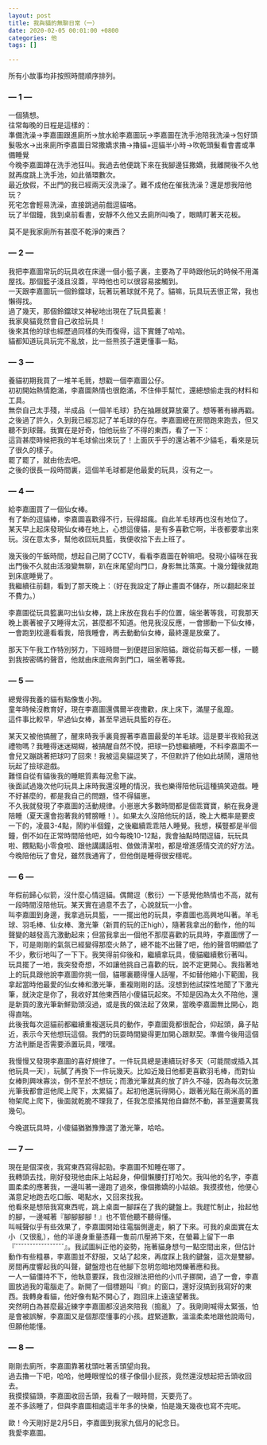 ```yaml
---
layout: post
title: 我與貓的無聊日常（一）
date: 2020-02-05 00:01:00 +0800
categories: 他
tags: []

---
```

所有小故事均非按照時間順序排列。

### — 1 —

一個猜想。  
往常每晚的日程是這樣的：  
準備洗澡→李嘉圖跟進廁所→放水給李嘉圖玩→李嘉圖在洗手池陪我洗澡→包好頭髮吸水→出來廁所李嘉圖日常撒嬌求擼→擼貓+逗貓半小時→吹乾頭髮看會書或準備睡覺  
今晚李嘉圖蹲在洗手池狂叫。我過去他便跳下來在我腳邊狂撒嬌，我離開後不久他就再度跳上洗手池，如此循環數次。  
最近放假，不出門的我已經兩天沒洗澡了。難不成他在催我洗澡？還是想我陪他玩？  
死宅怎會輕易洗澡，直接跳過前戲逗貓咯。  
玩了半個鐘，我到桌前看書，安靜不久他又去廁所叫喚了，眼睛盯著天花板。

莫不是我家廁所有甚麼不乾淨的東西？

### — 2 —

我把李嘉圖常玩的玩具收在床邊一個小籃子裏，主要為了平時跟他玩的時候不用滿屋找。那個籃子淺且沒蓋，平時他也可以很容易接觸到。  
一天跟李嘉圖玩一個鈴鐺球，玩著玩著球就不見了。貓嘛，玩具玩丟很正常，我也懶得找。  
過了幾天，那個鈴鐺球又神秘地出現在了玩具籃裏！  
我家臭貓竟然會自己收拾玩具！  
後來其他的球也經歷過同樣的失而復得，這下實錘了哈哈。  
貓都知道玩具玩完不亂放，比一些熊孩子還更懂事一點。

### — 3 —

養貓初期我買了一堆羊毛氈，想戳一個李嘉圖公仔。  
初初開始熱情飽滿，李嘉圖熱情也很飽滿，不住伸手幫忙，還總想偷走我的材料和工具。  
無奈自己太手殘，半成品（一個羊毛球）扔在抽屜就算放棄了。想等著有緣再戳。  
之後過了許久，久到我已經忘記了羊毛球的存在。李嘉圖總在房間跑來跑去，但又聽不到球聲。我實在是好奇，怕他玩些了不得的東西，看了一下：  
這貨甚麼時候把我的羊毛球偷出來玩了！上面灰乎乎的還沾著不少貓毛，看來是玩了很久的樣子。  
罷了罷了，就由他去吧。  
之後的很長一段時間裏，這個羊毛球都是他最愛的玩具，沒有之一。

### — 4 —

給李嘉圖買了一個仙女棒。  
有了新的逗貓棒，李嘉圖喜歡得不行，玩得超瘋。自此羊毛球再也沒有地位了。  
某天早上起床發現仙女棒在地上，心想這傻貓，是有多喜歡它啊，半夜都要拿出來玩。沒在意太多，幫他收回玩具籃，我便收拾下去上班了。

幾天後的午飯時間，想起自己開了CCTV，看看李嘉圖在幹嘛吧。發現小貓咪在我出門後不久就由活潑變無聊，趴在床尾望向門口，身影無比落寞。十幾分鐘後就跑到床底睡覺了。  
我繼續往前翻，看到了那天晚上：（好在我設定了靜止畫面不儲存，所以翻起來並不費力。）

李嘉圖從玩具籃裏叼出仙女棒，跳上床放在我右手的位置，端坐著等我，可我那天晚上裹著被子又睡得太沉，甚麼都不知道。他見我沒反應，一會挪動一下仙女棒，一會跑到枕邊看看我，陪我睡會，再去動動仙女棒，最終還是放棄了。

那天下午我工作特別努力，下班時間一到便趕回家陪貓。跟從前每天都一樣，一聽到我按密碼的聲音，他就由床底飛奔到門口，端坐著等我。

### — 5 —

總覺得我養的貓有點像隻小狗。  
童年時候沒教育好，現在李嘉圖還偶爾半夜撒歡，床上床下，滿屋子亂躥。  
這件事比較早，早過仙女棒，甚至早過玩具籃的存在。

某天又被他搞醒了，醒來時我手裏竟握著李嘉圖最愛的羊毛球。這是要半夜給我送禮物嗎？我睡得迷迷糊糊，被搞醒自然不悅，把球一扔想繼續睡，不料李嘉圖不一會兒又蹦跳著把球叼了回來！我被這臭貓逗笑了，不但默許了他如此胡鬧，還陪他玩起了撿球遊戲。  
難怪自從有貓後我的睡眠質素每況愈下誒。  
後面試過幾次他叼玩具上床時我還沒睡的情況，我也樂得陪他玩這種搞笑遊戲。睡不好甚麼的，都是我自己的問題，怪不得貓崽。  
不久我就發現了李嘉圖的活動規律。小崽崽大多數時間都是個乖寶寶，躺在我身邊陪睡（夏天還會抱著我的臂膀睡！）。如果太久沒陪他玩的話，晚上大概率是要皮一下的，凌晨3-4點，鬧約半個鐘，之後繼續乖乖陪人睡覺。我想，橫豎都是半個鐘，倒不如在正常時間陪他吧，如今每晚10-12點，我會抽點時間逗貓，玩玩具啦、餵點點小零食啦、跟他講講話啦、做做清潔啦，都是增進感情交流的好方法。  
今晚陪他玩了會兒，雖然我通宵了，但他倒是睡得很安穩呢。

### — 6 —

年假前歸心似箭，沒什麼心情逗貓。偶爾逗（敷衍）一下感覺他熱情也不高，就有一段時間沒陪他玩。某天實在過意不去了，心說就玩一小會。  
叫李嘉圖到身邊，我拿過玩具籃，一一擺出他的玩具，李嘉圖也高興地叫著。羊毛球、羽毛棒、仙女棒、激光筆（新買的玩的正high），隨著我拿出的動作，他的叫聲變的越發高亢激動起來；但當我拿出一個他不那麼喜歡的玩具時，李嘉圖愣了一下，可是剛剛的氣氛已經變得那麼火熱了，總不能不出聲了吧，他的聲音明顯低了不少，敷衍地叫了一下下。我笑得前仰後和，繼續拿玩具，傻貓繼續敷衍著叫。  
玩具擺了一地，我突發奇想，不如讓他挑自己喜歡的玩，說不定更開心。我指著地上的玩具跟他說李嘉圖你挑一個，貓哪裏聽得懂人話喔，不如替他縮小下範圍，我拿起當時他最愛的仙女棒和激光筆，重複剛剛的話。沒想到他試探性地聞了下激光筆，就決定是你了，我收好其他東西陪小傻貓玩起來。不知是因為太久不陪他，還是新買的激光筆新鮮勁頭沒過，或是我的做法起了效果，當晚李嘉圖無比開心，跑得直喘。  
此後我每次逗貓前都繼續重複選玩具的動作，李嘉圖竟都很配合，仰起頭，鼻子貼近，表示今天他想玩這個。我們的玩耍時間變得更加開心跟默契。準備今後用這個方法判斷是否需要添置玩具，嘿嘿。

我慢慢又發現李嘉圖的喜好規律了。一件玩具總是連續玩好多天（可能間或插入其他玩具一天），玩膩了再換下一件玩幾天。比如近幾日他都更喜歡羽毛棒，而對仙女棒則興味寡淡，倒不至於不想玩；而激光筆就真的放了許久不碰，因為每次玩激光筆我都會逗他爬上爬下，太累貓了。起初他還玩得開心，跟著光點在兩米高的置物架爬上爬下，後面就乾脆不理我了，任我怎麼搖晃他自巋然不動，甚至還要罵我幾句。

今晚選玩具時，小傻貓猶猶豫豫選了激光筆，哈哈。

### — 7 —

現在是個深夜，我寫東西寫得起勁。李嘉圖不知睡在哪了。  
我轉頭去找，剛好發現他由床上站起身，伸個懶腰打打哈欠。我叫他的名字，李嘉圖柔柔的應著我，一邊叫著一邊跑了過來，像個撒嬌的小姑娘。我摸摸他，他便心滿意足地跑去吃口飯、喝點水，又回來找我。  
他看來是想陪我寫東西呢，跳上桌面一腳踩在了我的鍵盤上。我趕忙制止，抬起他的腳，一邊喊著『腳腳腳腳！』也不管他聽不聽得懂。  
叫喊聲似乎有些效果了，李嘉圖開始往電腦側邊走，躺了下來。可我的桌面實在太小（又很亂），他的半邊身重量憑藉一隻前爪壓將下來，在螢幕上留下一串『ˇˇˇˇˇˇˇˇˇˇˇˇˇˇˇˇˇ』。我試圖糾正他的姿勢，拖著貓身想勻一點空間出來，但估計動作有些粗暴，李嘉圖並不舒服，又站了起來，再度踩上我的鍵盤，這次是雙腳。房間再度響起我的叫聲，鍵盤燈也在他腳下忽明忽暗地閃爍著應和我。  
一人一貓僵持不下，他執意要踩，我也沒辦法把他的小爪子挪開，過了一會，李嘉圖放過我的電腦走了。新開了一個標題叫『痾』的窗口，還好沒搞到我寫好的東西。我轉身看貓，他好像有點不開心了，跑回床上遠遠望著我。  
突然明白為甚麼最近練字李嘉圖都沒過來陪我（搗亂）了。我剛剛喊得太緊張，怕是會被誤解，李嘉圖又是個那麼懂事的小孩。趕緊道歉，溫溫柔柔地跟他說兩句，但願他能懂。

### — 8 —

剛剛去廁所，李嘉圖靠著枕頭吐著舌頭望向我。  
過去擼一下吧，哈哈，他睡眼惺忪的樣子像個小屁孩，竟然還沒想起把舌頭收回去。  
我摸摸貓頭，李嘉圖收回舌頭，我看了一眼時間，天要亮了。  
差不多該睡了，但與李嘉圖相處這半年多的快樂，怕是幾天幾夜也寫不完呢。

歐！今天剛好是2月5日，李嘉圖到我家九個月的紀念日。  
我愛李嘉圖。